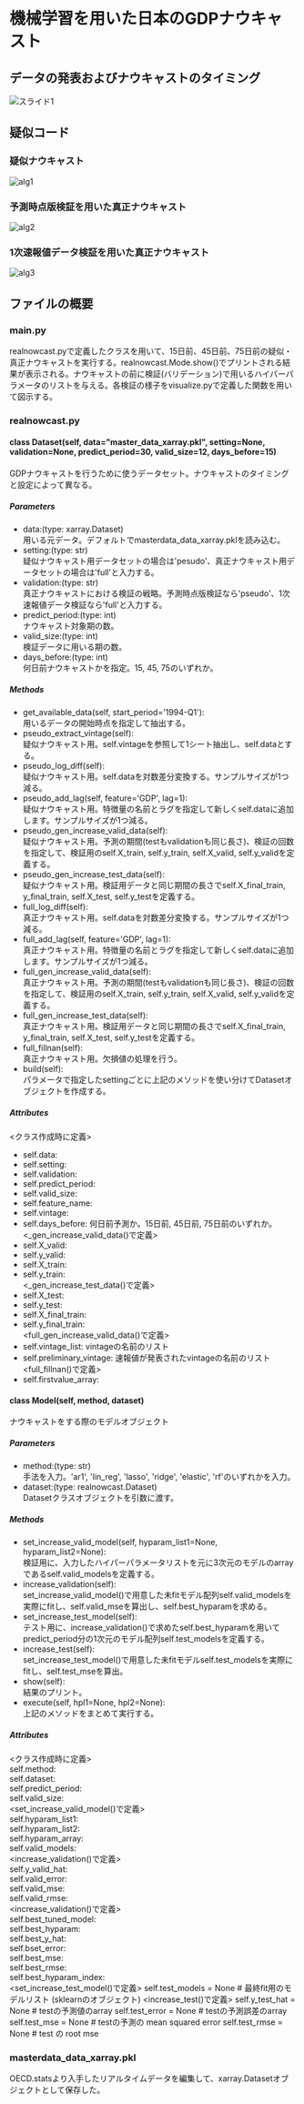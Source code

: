 機械学習を用いた日本のGDPナウキャスト
====
## データの発表およびナウキャストのタイミング
![スライド1](https://user-images.githubusercontent.com/59826800/72252220-40230600-3642-11ea-9721-88d61c0d7fef.PNG)

## 疑似コード
### 疑似ナウキャスト

![alg1](https://user-images.githubusercontent.com/59720853/72235602-6c289200-3616-11ea-9360-b869d0dff561.png)

### 予測時点版検証を用いた真正ナウキャスト

![alg2](https://user-images.githubusercontent.com/59826800/72265795-73748d80-3660-11ea-8aa8-ec4ca625daef.png)

### 1次速報値データ検証を用いた真正ナウキャスト

![alg3](https://user-images.githubusercontent.com/59720853/72235631-95e1b900-3616-11ea-927d-0c88de692dfd.png)



## ファイルの概要
### main.py
realnowcast.pyで定義したクラスを用いて、15日前、45日前、75日前の疑似・真正ナウキャストを実行する。realnowcast.Mode.show()でプリントされる結果が表示される。ナウキャストの前に検証(バリデーション)で用いるハイパーパラメータのリストを与える。各検証の様子をvisualize.pyで定義した関数を用いて図示する。

### realnowcast.py

#### class Dataset(self, data="master_data_xarray.pkl", setting=None, validation=None, predict_period=30, valid_size=12, days_before=15)
GDPナウキャストを行うために使うデータセット。ナウキャストのタイミングと設定によって異なる。
##### Parameters
* data:(type: xarray.Dataset)  
用いる元データ。デフォルトでmasterdata_data_xarray.pklを読み込む。
* setting:(type: str)  
疑似ナウキャスト用データセットの場合は'pesudo'、真正ナウキャスト用データセットの場合は'full'と入力する。
* validation:(type: str)  
真正ナウキャストにおける検証の戦略。予測時点版検証なら'pseudo'、1次速報値データ検証なら'full'と入力する。
* predict_period:(type: int)  
ナウキャスト対象期の数。
* valid_size:(type: int)  
検証データに用いる期の数。
* days_before:(type: int)  
何日前ナウキャストかを指定。15, 45, 75のいずれか。
##### Methods
* get_available_data(self, start_period='1994-Q1'):  
用いるデータの開始時点を指定して抽出する。
* pseudo_extract_vintage(self):  
疑似ナウキャスト用。self.vintageを参照して1シート抽出し、self.dataとする。
* pseudo_log_diff(self):  
疑似ナウキャスト用。self.dataを対数差分変換する。サンプルサイズが1つ減る。
* pseudo_add_lag(self, feature='GDP', lag=1):  
疑似ナウキャスト用。特徴量の名前とラグを指定して新しくself.dataに追加します。サンプルサイズが1つ減る。
* pseudo_gen_increase_valid_data(self):  
疑似ナウキャスト用。予測の期間(testもvalidationも同じ長さ)、検証の回数を指定して、検証用のself.X_train, self.y_train, self.X_valid, self.y_validを定義する。
* pseudo_gen_increase_test_data(self):  
疑似ナウキャスト用。検証用データと同じ期間の長さでself.X_final_train, y_final_train, self.X_test, self.y_testを定義する。
* full_log_diff(self):  
真正ナウキャスト用。self.dataを対数差分変換する。サンプルサイズが1つ減る。
* full_add_lag(self, feature='GDP', lag=1):  
真正ナウキャスト用。特徴量の名前とラグを指定して新しくself.dataに追加します。サンプルサイズが1つ減る。
* full_gen_increase_valid_data(self):  
真正ナウキャスト用。予測の期間(testもvalidationも同じ長さ)、検証の回数を指定して、検証用のself.X_train, self.y_train, self.X_valid, self.y_validを定義する。
* full_gen_increase_test_data(self):  
真正ナウキャスト用。検証用データと同じ期間の長さでself.X_final_train, y_final_train, self.X_test, self.y_testを定義する。
* full_fillnan(self):  
真正ナウキャスト用。欠損値の処理を行う。  
* build(self):  
パラメータで指定したsettingごとに上記のメソッドを使い分けてDatasetオブジェクトを作成する。
##### Attributes
<クラス作成時に定義>  
* self.data:  
* self.setting:  
* self.validation:  
* self.predict_period:  
* self.valid_size:  
* self.feature_name:  
* self.vintage:  
* self.days_before: 何日前予測か。15日前, 45日前, 75日前のいずれか。  
<_gen_increase_valid_data()で定義>  
* self.X_valid:  
* self.y_valid:  
* self.X_train:  
* self.y_train:  
<_gen_increase_test_data()で定義>  
* self.X_test:  
* self.y_test:  
* self.X_final_train:  
* self.y_final_train:  
<full_gen_increase_valid_data()で定義>  
* self.vintage_list: vintageの名前のリスト  
* self.preliminary_vintage: 速報値が発表されたvintageの名前のリスト  
<full_fillnan()で定義>  
* self.firstvalue_array:  

#### class Model(self, method, dataset)
ナウキャストをする際のモデルオブジェクト
##### Parameters
* method:(type: str)  
手法を入力。'ar1', 'lin_reg', 'lasso', 'ridge', 'elastic', 'rf'のいずれかを入力。  
* dataset:(type: realnowcast.Dataset)  
Datasetクラスオブジェクトを引数に渡す。  
##### Methods
* set_increase_valid_model(self, hyparam_list1=None, hyparam_list2=None):  
検証用に、入力したハイパーパラメータリストを元に3次元のモデルのarrayであるself.valid_modelsを定義する。
* increase_validation(self):  
set_increase_valid_model()で用意した未fitモデル配列self.valid_modelsを実際にfitし、self.valid_mseを算出し、self.best_hyparamを求める。
* set_increase_test_model(self):  
テスト用に、increase_validation()で求めたself.best_hyparamを用いてpredict_period分の1次元のモデル配列self.test_modelsを定義する。
* increase_test(self):  
set_increase_test_model()で用意した未fitモデルself.test_modelsを実際にfitし、self.test_mseを算出。
* show(self):  
結果のプリント。
* execute(self, hpl1=None, hpl2=None):  
上記のメソッドをまとめて実行する。
##### Attributes
<クラス作成時に定義>  
self.method:  
self.dataset:  
self.predict_period:  
self.valid_size:  
<set_increase_valid_model()で定義>  
self.hyparam_list1:  
self.hyparam_list2:  
self.hyparam_array:  
self.valid_models:  
<increase_validation()で定義>  
self.y_valid_hat:  
self.valid_error:  
self.valid_mse:  
self.valid_rmse:  
<increase_validation()で定義>  
self.best_tuned_model:  
self.best_hyparam:  
self.best_y_hat:  
self.bset_error:  
self.best_mse:  
self.best_rmse:  
self.best_hyparam_index:  
<set_increase_test_model()で定義>
self.test_models = None # 最終fit用のモデルリスト (sklearnのオブジェクト)
<increase_test()で定義>
self.y_test_hat = None # testの予測値のarray
self.test_error = None # testの予測誤差のarray
self.test_mse = None # testの予測の mean squared error
self.test_rmse = None # test の root mse

### masterdata_data_xarray.pkl
OECD.statsより入手したリアルタイムデータを編集して、xarray.Datasetオブジェクトとして保存した。
